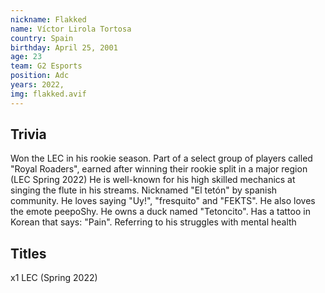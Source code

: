 ```yaml
---
nickname: Flakked
name: Víctor Lirola Tortosa
country: Spain
birthday: April 25, 2001
age: 23
team: G2 Esports
position: Adc
years: 2022,
img: flakked.avif
---
```


## Trivia

Won the LEC in his rookie season.
Part of a select group of players called "Royal Roaders", earned after winning their rookie split in a major region (LEC Spring 2022)
He is well-known for his high skilled mechanics at singing the flute in his streams.
Nicknamed "El tetón" by spanish community.
He loves saying "Uy!", "fresquito" and "FEKTS".
He also loves the emote peepoShy.
He owns a duck named "Tetoncito".
Has a tattoo in Korean that says: "Pain". Referring to his struggles with mental health

## Titles

x1 LEC (Spring 2022)
